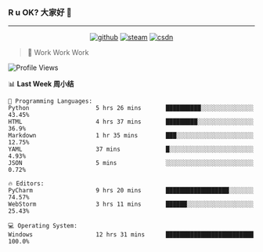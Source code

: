 ### R u OK? 大家好 👋

___

<p align="center">
  <a href="https://bigkjp97.github.io/"><img src="https://img.shields.io/badge/-GitPage-lightgrey" alt="github"></a>
  <a href="https://steamcommunity.com/id/bigkjp/"><img src="https://img.shields.io/badge/-Steam-black" alt="steam"></a>
  <a href="https://blog.csdn.net/qq_38986088"><img src="https://img.shields.io/badge/CSDN-cf000e" alt="csdn"></a>
</p>

> 🧟 Work Work Work

<!--START_SECTION:kjp readme-->
![Profile Views](http://img.shields.io/badge/Mi%20Amigos%E2%99%82%EF%B8%8F-41-ff69b4)

📊 **Last Week 周小结** 

```text
💬 Programming Languages: 
Python                   5 hrs 26 mins       ██████████░░░░░░░░░░░░░░░   43.45% 
HTML                     4 hrs 37 mins       █████████░░░░░░░░░░░░░░░░   36.9% 
Markdown                 1 hr 35 mins        ███░░░░░░░░░░░░░░░░░░░░░░   12.75% 
YAML                     37 mins             █░░░░░░░░░░░░░░░░░░░░░░░░   4.93% 
JSON                     5 mins              ░░░░░░░░░░░░░░░░░░░░░░░░░   0.72%

🔥 Editors: 
PyCharm                  9 hrs 20 mins       ██████████████████░░░░░░░   74.57% 
WebStorm                 3 hrs 11 mins       ██████░░░░░░░░░░░░░░░░░░░   25.43%

💻 Operating System: 
Windows                  12 hrs 31 mins      █████████████████████████   100.0%

```


<!--END_SECTION:kjp readme-->

<!--
**bigkjp97/bigkjp97** is a ✨ _special_ ✨ repository because its `README.md` (this file) appears on your GitHub profile.

Here are some ideas to get you started:

- 🔭 I’m currently working on ...
- 🌱 I’m currently learning ...
- 👯 I’m looking to collaborate on ...
- 🤔 I’m looking for help with ...
- 💬 Ask me about ...
- 📫 How to reach me: ...
- 😄 Pronouns: ...
- ⚡ Fun fact: ... -->
